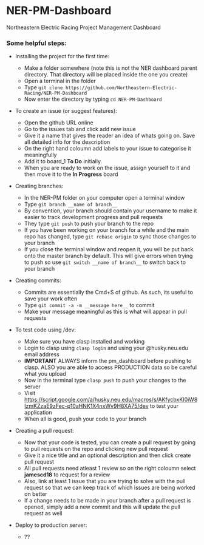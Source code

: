 # NER-PM-Dashboard

Northeastern Electric Racing Project Management Dashboard

### Some helpful steps:
- Installing the project for the first time:
	- Make a folder somewhere (note this is not the NER dashboard parent directory. That directory will be placed inside the one you create)
	- Open a terminal in the folder
	- Type `git clone https://github.com/Northeastern-Electric-Racing/NER-PM-Dashboard`
	- Now enter the directory by typing `cd NER-PM-Dashboard`

- To create an issue (or suggest features):
	- Open the github URL online
	- Go to the issues tab and click add new issue
	- Give it a name that gives the reader an idea of whats going on. Save all detailed info for the description
	- On the right hand coloumn add labels to your issue to categorise it meaningfully
	- Add it to board_1 **To Do** initially.
	- When you are ready to work on the issue, assign yourself to it and then move it to the **In Progress** board

- Creating branches:
	- In the NER-PM folder on your computer open a terminal window
	- Type `git branch __name of branch__`
	- By convention, your branch should contain your username to make it easier to track development progress and pull requests
	- They type `git push` to push your branch to the repo
	- If you have been working on your branch for a while and the main repo has changed, type `git rebase origin` to sync those changes to your branch
	- If you close the terminal window and reopen it, you will be put back onto the master branch by default. This will give errors when trying to push so use `git switch __name of branch__` to switch back to your branch

- Creating commits:
	- Commits are essentially the Cmd+S of github. As such, its useful to save your work often
	- Type `git commit -a -m __message here__` to commit
	- Make your message meaningful as this is what will appear in pull requests

- To test code using /dev:
	- Make sure you have clasp installed and working
	- Login to clasp using `clasp login` and using your @husky.neu.edu email address
	- **IMPORTANT** ALWAYS inform the pm_dashboard before pushing to clasp. ALSO you are able to access PRODUCTION data so be careful what you upload
	- Now in the terminal type `clasp push` to push your changes to the server
	- Visit https://script.google.com/a/husky.neu.edu/macros/s/AKfycbxKI0iW8IzmKZzaE9zFec-p10aHNK1X4nxWv9H8XA75/dev to test your application
	- When all is good, push your code to your branch

- Creating a pull request:
	- Now that your code is tested, you can create a pull request by going to pull requests on the repo and clicking new pull request
	- Give it a nice title and an optional description and then click create pull request
	- All pull requests need atleast 1 review so on the right coloumn select __jamescd18__ to request for a review
	- Also, link at least 1 issue that you are trying to solve with the pull request so that we can keep track of which issues are being worked on better
	- If a change needs to be made in your branch after a pull request is opened, simply add a new commit and this will update the pull request as well

- Deploy to production server:
	- ??